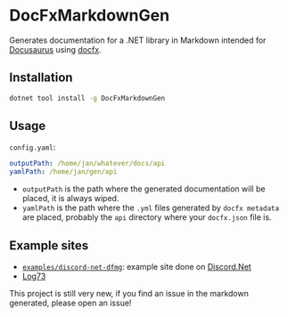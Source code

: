 # DocFxMarkdownGen

Generates documentation for a .NET library in Markdown intended for [Docusaurus](https://docusaurus.io/) using [docfx](https://github.com/dotnet/docfx).

## Installation

```sh
dotnet tool install -g DocFxMarkdownGen
```

## Usage

`config.yaml`:

```yaml
outputPath: /home/jan/whatever/docs/api
yamlPath: /home/jan/gen/api
```

- `outputPath` is the path where the generated documentation will be placed, it is always wiped.
- `yamlPath` is the path where the `.yml` files generated by `docfx metadata` are placed, probably the `api` directory where your `docfx.json` file is.

## Example sites

- [`examples/discord-net-dfmg`](https://discord-net-dfmg.jan0660.dev/api): example site done on [Discord.Net](https://github.com/discord-net/Discord.Net)
- [Log73](https://latest-log73.jan0660.dev/api)

This project is still very new, if you find an issue in the markdown generated, please open an issue!
